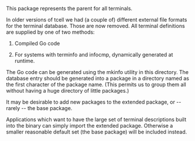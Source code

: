 This package represents the parent for all terminals.

In older versions of tcell we had (a couple of) different
external file formats for the terminal database.  Those are
now removed.  All terminal definitions are supplied by
one of two methods:

1. Compiled Go code

2. For systems with terminfo and infocmp, dynamically
   generated at runtime.

The Go code can be generated using the mkinfo utility in
this directory.  The database entry should be generated
into a package in a directory named as the first character
of the package name.  (This permits us to group them all
without having a huge directory of little packages.)

It may be desirable to add new packages to the extended
package, or -- rarely -- the base package.

Applications which want to have the large set of terminal
descriptions built into the binary can simply import the
extended package.  Otherwise a smaller reasonable default
set (the base package) will be included instead.
